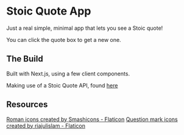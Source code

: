 # Stoic Quote App

Just a real simple, minimal app that lets you see a Stoic quote!

You can click the quote box to get a new one.

## The Build

Built with Next.js, using a few client components.

Making use of a Stoic Quote API, found [here](https://github.com/benhoneywill/stoic-quotes/tree/master)

## Resources

[Roman icons created by Smashicons - Flaticon](https://www.flaticon.com/free-icons/roman)
[Question mark icons created by riajulislam - Flaticon](https://www.flaticon.com/free-icons/question-mark)

